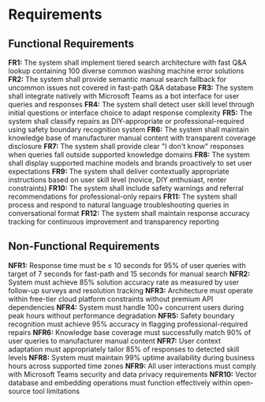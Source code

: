 # Requirements

## Functional Requirements

**FR1:** The system shall implement tiered search architecture with fast Q&A lookup containing 100 diverse common washing machine error solutions
**FR2:** The system shall provide semantic manual search fallback for uncommon issues not covered in fast-path Q&A database
**FR3:** The system shall integrate natively with Microsoft Teams as a bot interface for user queries and responses
**FR4:** The system shall detect user skill level through initial questions or interface choice to adapt response complexity
**FR5:** The system shall classify repairs as DIY-appropriate or professional-required using safety boundary recognition system
**FR6:** The system shall maintain knowledge base of manufacturer manual content with transparent coverage disclosure
**FR7:** The system shall provide clear "I don't know" responses when queries fall outside supported knowledge domains
**FR8:** The system shall display supported machine models and brands proactively to set user expectations
**FR9:** The system shall deliver contextually appropriate instructions based on user skill level (novice, DIY enthusiast, renter constraints)
**FR10:** The system shall include safety warnings and referral recommendations for professional-only repairs
**FR11:** The system shall process and respond to natural language troubleshooting queries in conversational format
**FR12:** The system shall maintain response accuracy tracking for continuous improvement and transparency reporting

## Non-Functional Requirements

**NFR1:** Response time must be ≤ 10 seconds for 95% of user queries with target of 7 seconds for fast-path and 15 seconds for manual search
**NFR2:** System must achieve 85% solution accuracy rate as measured by user follow-up surveys and resolution tracking
**NFR3:** Architecture must operate within free-tier cloud platform constraints without premium API dependencies
**NFR4:** System must handle 100+ concurrent users during peak hours without performance degradation
**NFR5:** Safety boundary recognition must achieve 95% accuracy in flagging professional-required repairs
**NFR6:** Knowledge base coverage must successfully match 90% of user queries to manufacturer manual content
**NFR7:** User context adaptation must appropriately tailor 85% of responses to detected skill levels
**NFR8:** System must maintain 99% uptime availability during business hours across supported time zones
**NFR9:** All user interactions must comply with Microsoft Teams security and data privacy requirements
**NFR10:** Vector database and embedding operations must function effectively within open-source tool limitations
